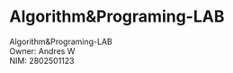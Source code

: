 # Algorithm&Programing-LAB
Algorithm&Programing-LAB <br />
Owner:  Andres W <br />
        NIM: 2802501123
